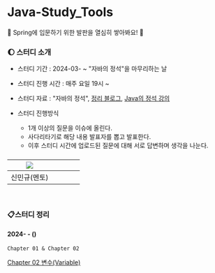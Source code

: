 # Java-Study_Tools
🐣 Spring에 입문하기 위한 발판을 열심히 쌓아봐요! 🐥

### 🌔 스터디 소개
* 스터디 기간 : 2024-03- ~ "자바의 정석"을 마무리하는 날

* 스터디 진행 시간 : 매주 요일 19시 ~

* 스터디 자료 : "자바의 정석", [정리 블로그](https://ukym-tistory.tistory.com/entry/%EB%B3%80%EC%88%98Variable), [Java의 정석 강의](https://www.youtube.com/watch?v=oJlCC1DutbA&list=PLW2UjW795-f6xWA2_MUhEVgPauhGl3xIp)

* 스터디 진행방식
  * 1개 이상의 질문을 이슈에 올린다.
  * 사다리타기로 해당 내용 발표자를 뽑고 발표한다.
  * 이후 스터디 시간에 업로드된 질문에 대해 서로 답변하며 생각을 나눈다.

### 
| [<img src="https://github.com/UykM.png">](https://github.com/UykM) | | | | |
|:---:|:---:|:---:|:---:|:---:
신민규(멘토)| | | |

<br>

### 📋스터디 정리

#### 2024- - ()
```
Chapter 01 & Chapter 02
```
[Chapter 02 변수(Variable)](https://ukym-tistory.tistory.com/entry/%EB%B3%80%EC%88%98Variable)

